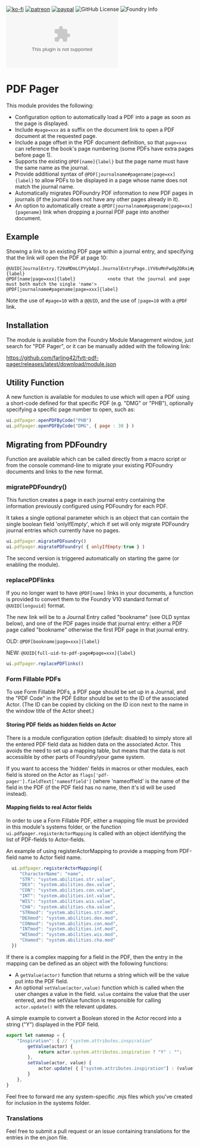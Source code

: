 [![ko-fi](https://img.shields.io/badge/Ko--Fi-farling-success)](https://ko-fi.com/farling)
[![patreon](https://img.shields.io/badge/Patreon-amusingtime-success)](https://patreon.com/amusingtime)
[![paypal](https://img.shields.io/badge/Paypal-farling-success)](https://paypal.me/farling)
![GitHub License](https://img.shields.io/github/license/farling42/fvtt-pdf-pager)
![Foundry Info](https://img.shields.io/badge/Foundry-v10-informational)
![Latest Release Download Count](https://img.shields.io/github/downloads/farling42/fvtt-pdf-pager/latest/module.zip)

# PDF Pager

This module provides the following:

- Configuration option to automatically load a PDF into a page as soon as the page is displayed.
- Include `#page=xxx` as a suffix on the document link to open a PDF document at the requested page.
- Include a page offset in the PDF document definition, so that `page=xxx` can reference the book's page numbering (some PDFs have extra pages before page 1).
- Supports the existing `@PDF[name]{label}`   but the page name must have the same name as the journal.
- Provide additional syntax of `@PDF[journalname#pagename|page=xx]{label}` to allow PDFs to be displayed in a page whose name does not match the journal name.
- Automatically migrates PDFoundry PDF information to new PDF pages in journals (if the journal does not have any other pages already in it).
- An option to automatically create a `@PDF[journalname#pagename|page=xx]{pagename}` link when dropping a journal PDF page into another document.

## Example

Showing a link to an existing PDF page within a journal entry, and specifying that the link will open the PDF at page 10:

```text
@UUID[JournalEntry.T29aMDmLCPYybApI.JournalEntryPage.iYV6uMnFwdgZORxi#page=10]{label}
@PDF[name|page=xxx]{label}            <note that the journal and page must both match the single 'name'>
@PDF[journalname#pagename|page=xxx]{label}
```

Note the use of `#page=10` with a `@@UID`, and the use of `|page=10` with a `@PDF` link.

## Installation

The module is available from the Foundry Module Management window, just search for "PDF Pager", or it can be manually added with the following link:

https://github.com/farling42/fvtt-pdf-pager/releases/latest/download/module.json

## Utility Function

A new function is available for modules to use which will open a PDF using a short-code defined for that specific PDF (e.g. "DMG" or "PHB"), optionally specifying a specific page number to open, such as:

```js
ui.pdfpager.openPDFByCode("PHB")
ui.pdfpager.openPDFByCode("DMG", { page : 30 } )
```

## Migrating from PDFoundry

Function are available which can be called directly from a macro script or from the console command-line to migrate your existing PDFoundry documents and links to the new format.

### migratePDFoundry()

This function creates a page in each journal entry containing the information previously configured using PDFoundry for each PDF.

It takes a single optional parameter which is an object that can contain the single boolean field 'onlyIfEmpty', which if set will only migrate PDFoundry journal entries which currently have no pages.

```js
ui.pdfpager.migratePDFoundry()
ui.pdfpager.migratePDFoundry( { onlyIfEmpty:true } )
```

The second version is triggered automatically on starting the game (or enabling the module).

### replacePDFlinks

If you no longer want to have `@PDF[name]` links in your documents, a function is provided to convert them to the Foundry V10 standard format of `@UUID[longuuid]` format.

The new link will be to a Journal Entry called "bookname" (see OLD syntax below), and one of the PDF pages inside that journal entry: either a PDF page called "bookname" otherwise the first PDF page in that journal entry.

OLD: `@PDF[bookname|page=xxx]{label}`

NEW: `@UUID[full-uid-to-pdf-page#page=xxx]{label}`

```js
ui.pdfpager.replacePDFlinks()
```

### Form Fillable PDFs

To use Form Fillable PDFs, a PDF page should be set up in a Journal, and the "PDF Code" in the PDF Editor should be set to the ID of the associated Actor. (The ID can be copied by clicking on the ID icon next to the name in the window title of the Actor sheet.)

#### Storing PDF fields as hidden fields on Actor

There is a module configuration option (default: disabled) to simply store all the entered PDF field data as hidden data on the associated Actor. This avoids the need to set up a mapping table, but means that the data is not accessible by other parts of Foundry/your game system.

If you want to access the 'hidden' fields in macros or other modules, each field is stored on the Actor as `flags['pdf-pager'].fieldText['nameoffield']`  (where 'nameoffield' is the name of the field in the PDF (if the PDF field has no name, then it's id will be used instead).

#### Mapping fields to real Actor fields

In order to use a Form Fillable PDF, either a mapping file must be provided in this module's systems folder, or the function `ui.pdfpager.registerActorMapping` is called with an object identifying the list of PDF-fields to Actor-fields.

An example of using registerActorMapping to provide a mapping from PDF-field name to Actor field name.

```js
  ui.pdfpager.registerActorMapping({
     "CharacterName": "name",
     "STR": "system.abilities.str.value",
     "DEX": "system.abilities.dex.value",
     "CON": "system.abilities.con.value",
     "INT": "system.abilities.int.value",
     "WIS": "system.abilities.wis.value",
     "CHA": "system.abilities.cha.value",
     "STRmod": "system.abilities.str.mod",
     "DEXmod": "system.abilities.dex.mod",
     "CONmod": "system.abilities.con.mod",
     "INTmod": "system.abilities.int.mod",
     "WISmod": "system.abilities.wis.mod",
     "CHamod": "system.abilities.cha.mod"
  })
```

If there is a complex mapping for a field in the PDF, then the entry in the mapping can be defined as an object with the following functions:

- A `getValue(actor)` function that returns a string which will be the value put into the PDF field.
- An optional `setValue(actor,value)` function which is called when the user changes a value in the field. `value` contains the value that the user entered, and the setValue function is responsible for calling `actor.update()` with the relevant updates.

A simple example to convert a Boolean stored in the Actor record into a string ("Y") displayed in the PDF field.

```js
export let namemap = {
    "Inspiration": { // "system.attributes.inspiration"
        getValue(actor) {
            return actor.system.attributes.inspiration ? "Y" : "";
        },
        setValue(actor, value) {
            actor.update( { ["system.attributes.inspiration"] : (value?.length > 0) })
        }
    },
}
```

Feel free to forward me any system-specific .mjs files which you've created for inclusion in the systems folder.

### Translations

Feel free to submit a pull request or an issue containing translations for the entries in the en.json file.
